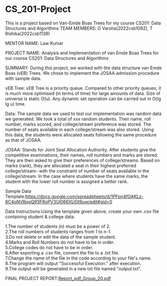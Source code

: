 # CS_201-Project
This is a project based on Van-Emde Boas Trees for my course CS201: Data Structures and Algorithms
TEAM MEMBERS: G Varsha(2022csb1082), T Rishika(2022csb1138)

MENTOR NAME: Law Kumar

PROJECT NAME: Analysis and Implementation of van Emde Boas Trees for our course CS201: Data Structures and Algorithms

SUMMARY: During this project, we worked with the data structure van Emde Boas (vEB) Trees. We chose to implement the JOSAA admission procedure with sample data.

vEB Tree: vEB Tree is a priority queue. Compared to other priority queues, it is much more optimised (in terms of time) for large amounts of data. Size of universe is static O(u). Any dynamic set operation can be carried out in O(lg lg u) time.

Data: The sample data we used to test our implementation was random data we generated. We took a total of xxx random students. Their name, roll number, marks scored, and college/stream preference was stored. The number of seats available in each college/stream was also stored. Using this data, the students were allocated seats following the same procedure as that of JOSAA.

JOSAA: Stands for Joint Seat Allocation Authority. After students give the competitive examinations, their names, roll numbers and marks are stored. They are then asked to give their preferences of college/streams. Based on marks (rank), they are allocated a seat in their highest preferred college/stream- with the constraint of number of seats available in the college/stream. In the case where students have the same marks, the student with the lower roll number is assigned a better rank.

Sample Data Template:https://docs.google.com/spreadsheets/d/1PFpn4fOAKLz-8C4oNVRqgQ91lFRoPV3Ul066XUGt9uw/edit#gid=0

Data Instructions:Using the template given above, create your own .csv file containing student & college data.

1.The number of students (n) must be a power of 2.   
2.The roll numbers of students ranges from 1 to n-1.   
3.Do not delete or edit the data of the sample student.   
4.Marks and Roll Numbers do not have to be in order.   
5.College codes do not have to be in order.   
6.After exporting a .csv file, convert the file to a .txt file.   
7.Change the name of the file in the code according to your file's name.   
8.The program will output "Successful Execution." after execution.   
9.The output will be generated in a new txt file named "output.txt".  

FINAL PROJECT REPORT:[Report_pdf_Group_20.pdf](https://github.com/Rishika120305/CS_201-Project/files/13259975/Report_pdf_Group_20.pdf)
